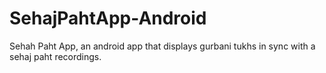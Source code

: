 SehajPahtApp-Android
====================

Sehah Paht App, an android app that displays gurbani tukhs in sync with a sehaj paht recordings.
